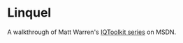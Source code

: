 Linquel
=======

A walkthrough of Matt Warren's [IQToolkit series](http://blogs.msdn.com/b/mattwar/archive/2008/11/18/linq-links.aspx) on MSDN.